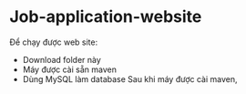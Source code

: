 # Job-application-website
Để chạy được web site:
- Download folder này
- Máy được cài sẵn maven
- Dùng MySQL làm database
Sau khi máy được cài maven, 
